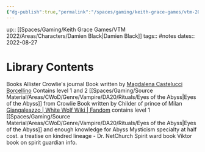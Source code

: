 ```yaml
---
{"dg-publish":true,"permalink":"/spaces/gaming/keith-grace-games/vtm-2022/areas/notes/library-contents/","dgHomeLink":true,"dgPassFrontmatter":true}
---
```


up:: [[Spaces/Gaming/Keith Grace Games/VTM 2022/Areas/Characters/Damien Black|Damien Black]]
tags:: #notes
dates:: 2022-08-27

# Library Contents
Books
Allister Crowlie's journal
Book written by [Magdalena Castelucci Borcellino](https://whitewolf.fandom.com/wiki/Magdalena_Castelucci_Borcellino)  Contains level 1 and 2 [[Spaces/Gaming/Source Material/Areas/CWoD/Genre/Vampire/DA20/Rituals/Eyes of the Abyss|Eyes of the Abyss]] from Crowlie
Book written by Childer of prince of Milan [Giangaleazzo | White Wolf Wiki | Fandom](https://whitewolf.fandom.com/wiki/Giangaleazzo) contains level 1 [[Spaces/Gaming/Source Material/Areas/CWoD/Genre/Vampire/DA20/Rituals/Eyes of the Abyss|Eyes of the Abyss]] and enough knowledge for Abyss Mysticism specialty at half cost.
a treatise on kindred lineage - Dr. NetChurch
Spirit ward book
Viktor book on spirit guardian info.